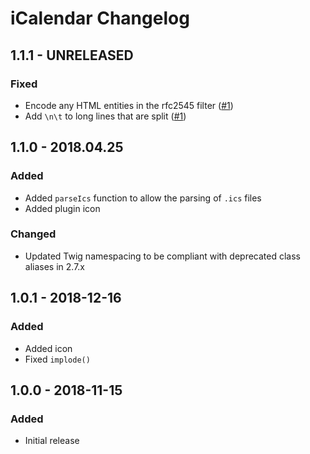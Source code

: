 # iCalendar Changelog

## 1.1.1 - UNRELEASED
### Fixed
* Encode any HTML entities in the rfc2545 filter ([#1](https://github.com/nystudio107/craft-icalendar/issues/1))
* Add `\n\t` to long lines that are split ([#1](https://github.com/nystudio107/craft-icalendar/issues/1))

## 1.1.0 - 2018.04.25
### Added
* Added `parseIcs` function to allow the parsing of `.ics` files
* Added plugin icon

### Changed
* Updated Twig namespacing to be compliant with deprecated class aliases in 2.7.x

## 1.0.1 - 2018-12-16
### Added
* Added icon
* Fixed `implode()`

## 1.0.0 - 2018-11-15
### Added
* Initial release
